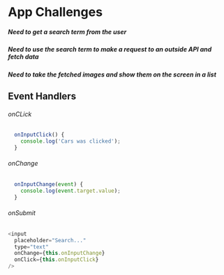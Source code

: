 # App Challenges

##### Need to get a search term from the user

##### Need to use the search term to make a request to an outside API and fetch data

##### Need to take the fetched images and show them on the screen in a list

## Event Handlers

###### onCLick

```javascript
  onInputClick() {
    console.log('Cars was clicked');
  }

```

###### onChange

```javascript
  onInputChange(event) {
    console.log(event.target.value);
  }
```

###### onSubmit

```javascript
<input
  placeholder="Search..."
  type="text"
  onChange={this.onInputChange}
  onClick={this.onInputClick}
/>
```
